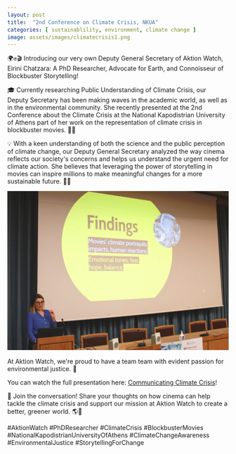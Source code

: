 ```yaml
---
layout: post
title:  "2nd Conference on Climate Crisis, NKUA"
categories: [ sustainablility, environment, climate change ]
image: assets/images/climatecrisis1.png
---
```

🌍✊🎬 Introducing our very own Deputy General Secretary of Aktion Watch, Eirini Chatzara: A PhD Researcher, Advocate for Earth, and Connoisseur of Blockbuster Storytelling!

🎓 Currently researching Public Understanding of Climate Crisis, our Deputy Secretary has been making waves in the academic world, as well as in the environmental community. She recently presented at the 2nd Conference about the Climate Crisis at the National Kapodistrian University of Athens part of her work on the representation of climate crisis in blockbuster movies. 🎥🍃

💡 With a keen understanding of both the science and the public perception of climate change, our Deputy General Secretary analyzed the way cinema reflects our society's concerns and helps us understand the urgent need for climate action. She believes that leveraging the power of storytelling in movies can inspire millions to make meaningful changes for a more sustainable future. 🌳🌱

![Deputy Secretary of Aktion Watch](/assets/images/climatecrisis2.png)

At Aktion Watch, we're proud to have a team team with evident passion for environmental justice. 🌟

You can watch the full presentation here: [Communicating Climate Crisis](https://www.youtube.com/live/srt4_bz9oB4?feature=share&t=5631)!

📣 Join the conversation! Share your thoughts on how cinema can help tackle the climate crisis and support our mission at Aktion Watch to create a better, greener world. 🌎💚

#AktionWatch #PhDResearcher #ClimateCrisis #BlockbusterMovies #NationalKapodistrianUniversityOfAthens #ClimateChangeAwareness #EnvironmentalJustice #StorytellingForChange


